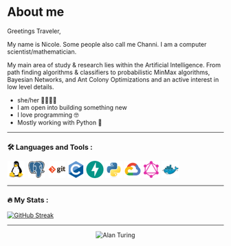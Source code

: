 # About me

Greetings Traveler,

My name is Nicole. Some people also call me Channi. I am a computer scientist/mathematician. 

My main area of study & research lies within the Artificial Intelligence. From path finding algorithms & classifiers to probabilistic MinMax algorithms, Bayesian Networks, and Ant Colony Optimizations and an active interest in low level details.

<ul>
  <li> she/her 🏳️‍⚧️🏳️‍🌈 </li>
  <li> I am open into building something new </li>
  <li> I love programming 🤓 </li>
  <li> Mostly working with Python 🐍 </li>
</ul>

---

### :hammer_and_wrench: Languages and Tools :

<div>
  <img src="https://github.com/devicons/devicon/blob/master/icons/linux/linux-original.svg" title="Linux"  alt="Linux" width="40" height="40"/>&nbsp;
  <img src="https://github.com/devicons/devicon/blob/master/icons/postgresql/postgresql-original.svg" title="postgres"  alt="postgres" width="40" height="40"/>&nbsp;
  <img src="https://github.com/devicons/devicon/blob/master/icons/git/git-original-wordmark.svg" title="Git" **alt="Git" width="40" height="40"/>
  <img src="https://github.com/devicons/devicon/blob/master/icons/c/c-original.svg" title="C" alt="C" width ="40" height="40"/>
  <img src="https://github.com/devicons/devicon/blob/master/icons/fastapi/fastapi-original.svg" title="FastAPI" alt="FastAPI" width ="40" height="40"/>
  <img src="https://github.com/devicons/devicon/blob/master/icons/python/python-original.svg" title="Python" alt="Python" width ="40" height="40"/>
  <img src="https://github.com/devicons/devicon/blob/master/icons/googlecloud/googlecloud-original.svg" title="GoogleCloud" alt="GoogleCloud" width ="40" height="40"/>
  <img src="https://github.com/devicons/devicon/blob/master/icons/graphql/graphql-plain.svg" title="GraphQL" alt="GraphQL" width ="40" height="40"/>
  <img src="https://github.com/devicons/devicon/blob/master/icons/docker/docker-original.svg" title="Docker" alt="Docker" width ="40" height="40"/>
</div>

---

### :fire: My Stats :

[![GitHub Streak](http://github-readme-streak-stats.herokuapp.com?user=NicoleChant&theme=dark&background=000000)](https://git.io/streak-stats)

---

<p align="center">
  <img src="https://artinsights.com/wp-content/uploads/2017/11/Alan_Turing.web_.jpg" title="Alan Turing" alt="Alan Turing" width="400" height="500"/>
</p>
